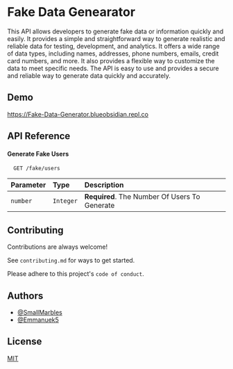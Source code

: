 
# Fake Data Genearator

This API allows developers to generate fake data or information quickly and easily. It provides a simple and straightforward way to generate realistic and reliable data for testing, development, and analytics. It offers a wide range of data types, including names, addresses, phone numbers, emails, credit card numbers, and more. It also provides a flexible way to customize the data to meet specific needs. The API is easy to use and provides a secure and reliable way to generate data quickly and accurately.
 


## Demo

https://Fake-Data-Generator.blueobsidian.repl.co


## API Reference

#### Generate Fake Users

```http
  GET /fake/users
```

| Parameter | Type     | Description                |
| :-------- | :------- | :------------------------- |
| `number` | `Integer` | **Required**. The Number Of Users To Generate |






## Contributing

Contributions are always welcome!

See `contributing.md` for ways to get started.

Please adhere to this project's `code of conduct`.


## Authors

- [@SmallMarbles](https://github.com/SmallMarbles)
- [@Emmanuek5](https://github.com/Emmanuek5)


## License

[MIT](https://choosealicense.com/licenses/mit/)

